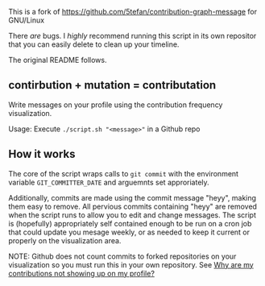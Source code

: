 This is a fork of https://github.com/5tefan/contribution-graph-message for GNU/Linux

There *are* bugs. I *highly* recommend running this script in its own repositor that you can easily delete to clean up your timeline.

The original README follows.

## contirbution + mutation = contributation

Write messages on your profile using the contribution frequency visualization.

Usage: Execute `./script.sh "<message>"` in a Github repo

## How it works

The core of the script wraps calls to `git commit` with the environment variable `GIT_COMMITTER_DATE` and arguemnts set approriately.  

Additionally, commits are made using the commit message "heyy", making them easy to remove. All pervious commits containing "heyy" are removed when the script runs to allow you to edit and change messages. The script is (hopefully) appropriately self contained enough to be run on a cron job that could update you mesage weekly, or as needed to keep it current or properly on the visualization area.

NOTE: Github does not count commits to forked repositories on your visualization so you must run this in your own repository. See [Why are my contributions not showing up on my profile?](https://help.github.com/articles/why-are-my-contributions-not-showing-up-on-my-profile/)
